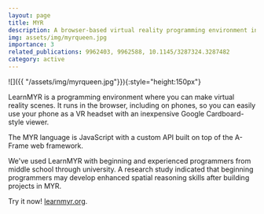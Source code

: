 ```yaml
---
layout: page
title: MYR
description: A browser-based virtual reality programming environment introducing coding as art and developing spatial thinking
img: assets/img/myrqueen.jpg
importance: 3
related_publications: 9962403, 9962588, 10.1145/3287324.3287482
category: active
---
```


![]({{
 "/assets/img/myrqueen.jpg"}}){:style="height:150px"}

LearnMYR is a programming environment where you can make virtual
reality scenes. It runs in the browser, including on phones, so you
can easily use your phone as a VR headset with an inexpensive Google
Cardboard-style viewer.

The MYR language is JavaScript with a custom API built on top of the
A-Frame web framework.

We've used LearnMYR with beginning and experienced programmers from middle school through university. A research study indicated that beginning programmers may develop enhanced spatial reasoning skills after building projects in MYR. 

Try it now! [learnmyr.org](https://learnmyr.org).
